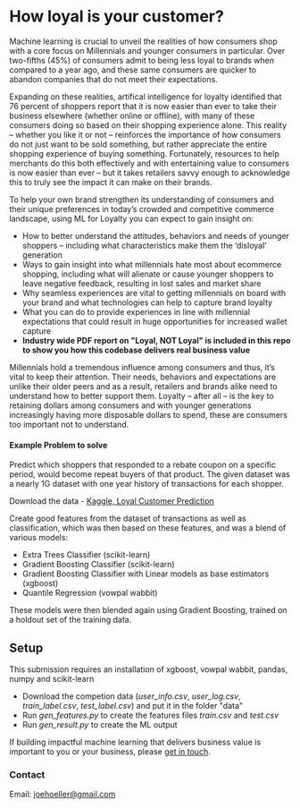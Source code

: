 # How loyal is your customer?
Machine learning is crucial to unveil the realities of how consumers shop with a core focus on Millennials and younger consumers in particular. Over two-fifths (45%) of consumers admit to being less loyal to brands when compared to a year ago, and these same consumers are quicker to abandon companies that do not meet their expectations.

Expanding on these realities, artifical intelligence for loyalty identified that 76 percent of shoppers report that it is now easier than ever to take their business elsewhere (whether online or offline), with many of these consumers doing so based on their shopping experience alone. This reality – whether you like it or not – reinforces the importance of how consumers do not just want to be sold something, but rather appreciate the entire shopping experience of buying something. Fortunately, resources to help merchants do this both effectively and with entertaining value to consumers is now easier than ever – but it takes retailers savvy enough to acknowledge this to truly see the impact it can make on their brands.

To help your own brand strengthen its understanding of consumers and their unique preferences in today’s crowded and competitive commerce landscape, using ML for Loyalty you can expect to gain insight on:

* How to better understand the attitudes, behaviors and needs of younger shoppers – including what characteristics make them the ‘disloyal’ generation
* Ways to gain insight into what millennials hate most about ecommerce shopping, including what will alienate or cause younger shoppers to leave negative feedback, resulting in lost sales and market share
* Why seamless experiences are vital to getting millennials on board with your brand and what technologies can help to capture brand loyalty
* What you can do to provide experiences in line with millennial expectations that could result in huge opportunities for increased wallet capture
* <strong>Industry wide PDF report on "Loyal, NOT Loyal" is included in this repo to show you how this codebase delivers real business value</strong>
 
Millennials hold a tremendous influence among consumers and thus, it’s vital to keep their attention. Their needs, behaviors and expectations are unlike their older peers and as a result, retailers and brands alike need to understand how to better support them. Loyalty – after all – is the key to retaining dollars among consumers and with younger generations increasingly having more disposable dollars to spend, these are consumers too important not to understand.

#### Example Problem to solve
Predict which shoppers that responded to a rebate coupon on a specific period, would become repeat buyers of that product. The given dataset was a nearly 1G dataset with one year history of transactions for each shopper.

Download the data - [Kaggle, Loyal Customer Prediction](https://inclass.kaggle.com/c/loyal-customer-prediction) 

Create good features from the dataset of transactions as well as classification, which was then based on these features, and was a blend of various models:
* Extra Trees Classifier (scikit-learn)
* Gradient Boosting Classifier (scikit-learn)
* Gradient Boosting Classifier with Linear models as base estimators (xgboost)
* Quantile Regression (vowpal wabbit)

These models were then blended again using Gradient Boosting, trained on a holdout set of the training data.

## Setup

This submission requires an installation of xgboost, vowpal wabbit, pandas, numpy and scikit-learn

* Download the competion data (*user_info.csv*, *user_log.csv*, *train_label.csv*, *test_label.csv*) and put it in the folder "data"
* Run *gen_features.py* to create the features files *train.csv* and *test.csv*
* Run *gen_result.py* to create the ML output

If building impactful machine learning that delivers business value is important to you or your business, please [get in touch](https://www.linkedin.com/in/computer-vision-engineer/).

### Contact

Email: joehoeller@gmail.com
